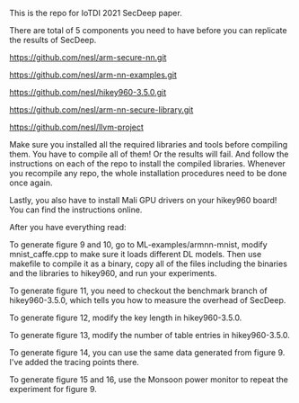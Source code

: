 This is the repo for IoTDI 2021 SecDeep paper.

There are total of 5 components you need to have before you can replicate
the results of SecDeep.

https://github.com/nesl/arm-secure-nn.git

https://github.com/nesl/arm-nn-examples.git

https://github.com/nesl/hikey960-3.5.0.git

https://github.com/nesl/arm-nn-secure-library.git

https://github.com/nesl/llvm-project

Make sure you installed all the required libraries and tools before compiling them.
You have to compile all of them! Or the results will fail. And follow the instructions
on each of the repo to install the compiled libraries. Whenever you recompile
any repo, the whole installation procedures need to be done once again.

Lastly, you also have to install Mali GPU drivers on your hikey960 board!
You can find the instructions online.

After you have everything read:

To generate figure 9 and 10, go to ML-examples/armnn-mnist, modify mnist_caffe.cpp to
make sure it loads different DL models. Then use makefile to compile it as a binary,
copy all of the files including the binaries and the libraries to hikey960, and run
your experiments.

To generate figure 11, you need to checkout the benchmark branch of hikey960-3.5.0,
which tells you how to measure the overhead of SecDeep.

To generate figure 12, modify the key length in hikey960-3.5.0.

To generate figure 13, modify the number of table entries in hikey960-3.5.0.

To generate figure 14, you can use the same data generated from figure 9. I've
added the tracing points there.

To generate figure 15 and 16, use the Monsoon power monitor to repeat the experiment
for figure 9.
